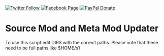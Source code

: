 [![Twitter Follow](https://img.shields.io/badge/Twitter-Follow-lightgrey.svg?style=flat-square)](https://twitter.com/kennyLtv)  [![Facebook Page](https://img.shields.io/badge/Facebook-Like-lightgrey.svg?style=flat-square)](https://www.facebook.com/kennyLtv/)  [![PayPal Donate](https://img.shields.io/badge/PayPal-Donate-blue.svg?style=flat-square)](https://paypal.me/kennyLtv)
# Source Mod and Meta Mod Updater

To use this script edit DIRS with the correct paths. Please note that these need to be full paths like $HOME/s1
